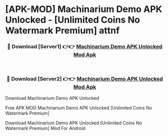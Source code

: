# [APK-MOD] Machinarium Demo APK Unlocked - [Unlimited Coins No Watermark Premium] attnf



<div align="center">
<h3>🔴 Download [Server1] 👉👉 <a href="https://momento.my/?title=Machinarium_Demo_APK_Unlocked">Machinarium Demo APK Unlocked Mod Apk</a></h3><br>

<h3>🔴 Download [Server2] 👉👉 <a href="https://momento.my/?title=Machinarium_Demo_APK_Unlocked">Machinarium Demo APK Unlocked Mod Apk</a></h3>
</div>



Download Machinarium Demo APK Unlocked 

Free APK MOD Machinarium Demo APK Unlocked [Unlimited Coins No Watermark Premium]

Download Machinarium Demo APK Unlocked [Unlimited Coins No Watermark Premium] Mod For Android
